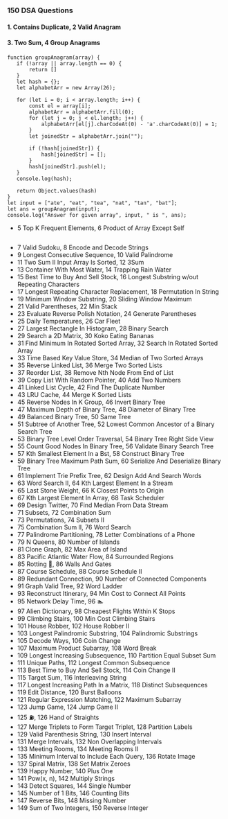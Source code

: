 ### 150 DSA Questions
#### 1. Contains Duplicate, 2 Valid Anagram
#### 3. Two Sum, 4 Group Anagrams
 ```
 function groupAnagram(array) {
    if (!array || array.length == 0) {
        return []
    }
    let hash = {};
    let alphabetArr = new Array(26);

    for (let i = 0; i < array.length; i++) {
        const el = array[i];
        alphabetArr = alphabetArr.fill(0);
        for (let j = 0; j < el.length; j++) {
            alphabetArr[el[j].charCodeAt(0) - 'a'.charCodeAt(0)] = 1;
        }
        let joinedStr = alphabetArr.join("");

        if (!hash[joinedStr]) {
            hash[joinedStr] = [];
        }
        hash[joinedStr].push(el);
    }
    console.log(hash);

    return Object.values(hash)
}
let input = ["ate", "eat", "tea", "nat", "tan", "bat"];
let ans = groupAnagram(input);
console.log("Answer for given array", input, " is ", ans);
```
 - 5 Top K Frequent Elements, 6 Product of Array Except Self
 ```
 
 ```
 - 7 Valid Sudoku, 8 Encode and Decode Strings
 - 9 Longest Consecutive Sequence, 10 Valid Palindrome
 - 11 Two Sum II Input Array Is Sorted, 12 3Sum
 - 13 Container With Most Water, 14 Trapping Rain Water
 - 15 Best Time to Buy And Sell Stock, 16 Longest Substring w/out Repeating Characters
 - 17 Longest Repeating Character Replacement, 18 Permutation In String
 - 19 Minimum Window Substring, 20 Sliding Window Maximum
 - 21 Valid Parentheses, 22 Min Stack
 - 23 Evaluate Reverse Polish Notation, 24 Generate Parentheses
 - 25 Daily Temperatures, 26 Car Fleet
 - 27 Largest Rectangle In Histogram, 28 Binary Search
 - 29 Search a 2D Matrix, 30 Koko Eating Bananas
 - 31 Find Minimum In Rotated Sorted Array, 32 Search In Rotated Sorted Array
 - 33 Time Based Key Value Store, 34 Median of Two Sorted Arrays
 - 35 Reverse Linked List, 36 Merge Two Sorted Lists
 - 37 Reorder List, 38 Remove Nth Node From End of List
 - 39 Copy List With Random Pointer, 40 Add Two Numbers
 - 41 Linked List Cycle, 42 Find The Duplicate Number
 - 43 LRU Cache, 44 Merge K Sorted Lists
 - 45 Reverse Nodes In K Group, 46 Invert Binary Tree
 - 47 Maximum Depth of Binary Tree, 48 Diameter of Binary Tree
 - 49 Balanced Binary Tree, 50 Same Tree
 - 51 Subtree of Another Tree, 52 Lowest Common Ancestor of a Binary Search Tree
 - 53 Binary Tree Level Order Traversal, 54 Binary Tree Right Side View
 - 55 Count Good Nodes In Binary Tree, 56 Validate Binary Search Tree
 - 57 Kth Smallest Element In a Bst, 58 Construct Binary Tree
 - 59 Binary Tree Maximum Path Sum, 60 Serialize And Deserialize Binary Tree
 - 61 Implement Trie Prefix Tree, 62 Design Add And Search Words
 - 63 Word Search II, 64 Kth Largest Element In a Stream
 - 65 Last Stone Weight, 66 K Closest Points to Origin
 - 67 Kth Largest Element In Array, 68 Task Scheduler
 - 69 Design Twitter, 70 Find Median From Data Stream
 - 71 Subsets, 72 Combination Sum
 - 73 Permutations, 74 Subsets II
 - 75 Combination Sum II, 76 Word Search
 - 77 Palindrome Partitioning, 78 Letter Combinations of a Phone
 - 79 N Queens, 80 Number of Islands
 - 81 Clone Graph, 82 Max Area of Island
 - 83 Pacific Atlantic Water Flow, 84 Surrounded Regions
 - 85 Rotting 🍊, 86 Walls And Gates
 - 87 Course Schedule, 88 Course Schedule II
 - 89 Redundant Connection, 90 Number of Connected Components
 - 91 Graph Valid Tree, 92 Word Ladder
 - 93 Reconstruct Itinerary, 94 Min Cost to Connect All Points
 - 95 Network Delay Time, 96 🏊
 - 97 Alien Dictionary, 98 Cheapest Flights Within K Stops
 - 99 Climbing Stairs, 100 Min Cost Climbing Stairs
 - 101 House Robber, 102 House Robber II
 - 103 Longest Palindromic Substring, 104 Palindromic Substrings
 - 105 Decode Ways, 106 Coin Change
 - 107 Maximum Product Subarray, 108 Word Break
 - 109 Longest Increasing Subsequence, 110 Partition Equal Subset Sum
 - 111 Unique Paths, 112 Longest Common Subsequence
 - 113 Best Time to Buy And Sell Stock, 114 Coin Change II
 - 115 Target Sum, 116 Interleaving String
 - 117 Longest Increasing Path In a Matrix, 118 Distinct Subsequences
 - 119 Edit Distance, 120 Burst Balloons
 - 121 Regular Expression Matching, 122 Maximum Subarray
 - 123 Jump Game, 124 Jump Game II
 - 125 ⛽, 126 Hand of Straights
 - 127 Merge Triplets to Form Target Triplet, 128 Partition Labels
 - 129 Valid Parenthesis String, 130 Insert Interval
 - 131 Merge Intervals, 132 Non Overlapping Intervals
 - 133 Meeting Rooms, 134 Meeting Rooms II
 - 135 Minimum Interval to Include Each Query, 136 Rotate Image
 - 137 Spiral Matrix, 138 Set Matrix Zeroes
 - 139 Happy Number, 140 Plus One
 - 141 Pow(x, n), 142 Multiply Strings
 - 143 Detect Squares, 144 Single Number
 - 145 Number of 1 Bits, 146 Counting Bits
 - 147 Reverse Bits, 148 Missing Number
 - 149 Sum of Two Integers, 150 Reverse Integer